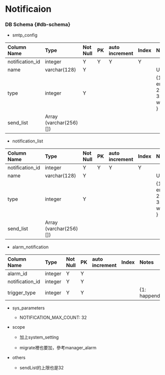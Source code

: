 # Notificaion

### DB Schema {#db-schema}

* smtp_config

| Column Name | Type | Not Null | PK | auto increment | Index | Notes |
| :--- | :--- | :--- | :--- | :--- | :--- | :--- |
| notification\_id | integer | Y | Y | Y | Y |  |
| name | varchar\(128\) | Y |  |  |  | UNIQUE |
| type | integer | Y |  |  |  | {1: email, 2:line, 3: wechat } |
| send\_list | Array \(varchar\(256\)\[\]\) |  |  |  |  |  |

* notification\_list

| Column Name | Type | Not Null | PK | auto increment | Index | Notes |
| :--- | :--- | :--- | :--- | :--- | :--- | :--- |
| notification\_id | integer | Y | Y | Y | Y |  |
| name | varchar\(128\) | Y |  |  |  | UNIQUE |
| type | integer | Y |  |  |  | {1: email, 2:line, 3: wechat } |
| send\_list | Array \(varchar\(256\)\[\]\) |  |  |  |  |  |

* alarm\_notification

| Column Name | Type | Not Null | PK | auto increment | Index | Notes |
| :--- | :--- | :--- | :--- | :--- | :--- | :--- |
| alarm\_id | integer | Y | Y |  |  |  |
| notification\_id | integer | Y | Y |  |  |  |
| trigger\_type | integer | Y | Y |  |  | {1: happend} |

* sys\_parameters

  * NOTIFICATION\_MAX\_COUNT: 32

* scope

  * 加上system\_setting

  * migrate裡也要加，參考manager\_alarm

* others

  * sendList的上限也是32



